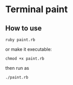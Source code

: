 Terminal paint
==============

How to use
----------

```
ruby paint.rb
```

or make it executable:
```
chmod +x paint.rb
```
then run as
```
./paint.rb
```
